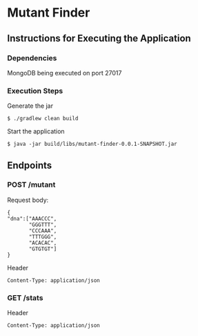 # Mutant Finder

## Instructions for Executing the Application
### Dependencies
MongoDB being executed on port 27017

### Execution Steps
Generate the jar
```
$ ./gradlew clean build
```

Start the application
```
$ java -jar build/libs/mutant-finder-0.0.1-SNAPSHOT.jar
```

## Endpoints

### POST /mutant
Request body:
```
{
"dna":["AAACCC",
       "GGGTTT",
       "CCCAAA",
       "TTTGGG",
       "ACACAC",
       "GTGTGT"]
}
```
Header
```
Content-Type: application/json 
```

### GET /stats
Header
```
Content-Type: application/json 
```
